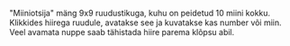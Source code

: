 "Miiniotsija" mäng 9x9 ruudustikuga, kuhu on peidetud 10 miini kokku. Klikkides hiirega ruudule, avatakse see ja kuvatakse kas number või miin. Veel avamata nuppe saab tähistada hiire parema klõpsu abil.
